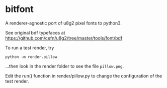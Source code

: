 # bitfont

A renderer-agnostic port of u8g2 pixel fonts to python3.

See original bdf typefaces at https://github.com/cefn/u8g2/tree/master/tools/font/bdf

To run a test render, try 

```python -m render.pillow```

...then look in the render folder to see the file ```pillow.png```.

Edit the run() function in render/pillow.py to change the configuration of the test render.
